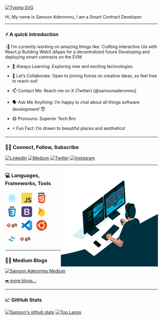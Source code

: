 [![Typing SVG](https://readme-typing-svg.herokuapp.com?font=Fira+Code&pause=1000&width=435&lines=Hi+there!+Welcome+%F0%9F%91%8B%F0%9F%8F%BB)](https://git.io/typing-svg)

Hi, My name is Samson Aderonmu, I am a Smart Contract Developer

---

### ⚡️ A quick introduction

-🔭 I’m currently working on amazing things like:
    Crafting interactive UIs with React.js
    Building Web3 dApps for a decentralized future
    Developing and deploying smart contracts on the EVM
    
- 🌱 Always Learning: Exploring new and exciting technologies

- 💼 Let’s Collaborate: Open to joining forces on creative ideas, so feel free to reach out!

- 📫 Contact Me: Reach me on X (Twitter) [@samsonaderonmu]

- 🗣️ Ask Me Anything: I’m happy to chat about all things software development! 😇

- 😄 Pronouns: Superior Tech Bro

- ⚡ Fun Fact: I’m drawn to beautiful places and aesthetics!


---

### 🤝🏻 Connect, Follow, Subscribe

[![LinkedIn](https://img.shields.io/badge/LinkedIn-0077B5?style=for-the-badge&logo=linkedin&logoColor=white)](https://www.linkedin.com/in/samsonaderonmu/)
[![Medium](https://img.shields.io/badge/Medium-333333?style=for-the-badge&logo=medium&logoColor=white)](https://medium.com/@superiorsam)
[![Twitter](https://img.shields.io/badge/Twitter-1DA1F2?style=for-the-badge&logo=twitter&logoColor=white)](https://twitter.com/samsonaderonmu)
[![Instagram](https://img.shields.io/badge/Instagram-E1306C?style=for-the-badge&logo=instagram&logoColor=white)](https://www.instagram.com/super__ior/)

 ---

 <img align="right" alt="GIF" src="https://github.com/Superior212/Superior212/blob/main/code.gif?raw=true" width="320" height="320" />


### 💻 Languages, Frameworks, Tools

<p float="left">
<img style="padding:5px;" align="center" alt="ReactJs" width="35px" src="https://raw.githubusercontent.com/github/explore/80688e429a7d4ef2fca1e82350fe8e3517d3494d/topics/react/react.png"/>
<img style="padding:5px;" align="center" alt="JavaScript" width="35px" src="https://raw.githubusercontent.com/github/explore/80688e429a7d4ef2fca1e82350fe8e3517d3494d/topics/javascript/javascript.png">
<img style="padding:5px;" align="center" alt="HTML" width="35px" src="https://raw.githubusercontent.com/github/explore/80688e429a7d4ef2fca1e82350fe8e3517d3494d/topics/html/html.png">
<img style="padding:5px;" align="center" alt="CSS" width="35px" src="https://raw.githubusercontent.com/github/explore/80688e429a7d4ef2fca1e82350fe8e3517d3494d/topics/css/css.png">
<img style="padding:5px;" align="center" alt="BootStrap" width="35px" src="https://raw.githubusercontent.com/github/explore/80688e429a7d4ef2fca1e82350fe8e3517d3494d/topics/bootstrap/bootstrap.png">
<img style="padding:5px;" align="center" alt="Firebase" width="35px" src="https://raw.githubusercontent.com/github/explore/80688e429a7d4ef2fca1e82350fe8e3517d3494d/topics/firebase/firebase.png">
<img style="padding:5px;" align="center" alt="Git" width="35px" src="https://raw.githubusercontent.com/github/explore/80688e429a7d4ef2fca1e82350fe8e3517d3494d/topics/git/git.png">
<img style="padding:5px;" align="center" alt="VS Code" width="35px" src="https://raw.githubusercontent.com/github/explore/80688e429a7d4ef2fca1e82350fe8e3517d3494d/topics/visual-studio-code/visual-studio-code.png">
<img style="padding:5px;" align="center" alt="Ubuntu" width="35px" src="https://raw.githubusercontent.com/github/explore/80688e429a7d4ef2fca1e82350fe8e3517d3494d/topics/ubuntu/ubuntu.png">
 <img style="padding:5px;" align="center" alt="tailwindcss" width="35px" src="https://raw.githubusercontent.com/github/explore/80688e429a7d4ef2fca1e82350fe8e3517d3494d/topics/tailwind/tailwind.png">
 <img tyle="padding:5px;" align="center" alt="Ubuntu" width="35px" src="https://raw.githubusercontent.com/github/explore/80688e429a7d4ef2fca1e82350fe8e3517d3494d/topics/git/git.png">
</p>

---

### ✍🏻 Medium Blogs

[![Samson Aderonmu Medium](https://github-readme-medium.vercel.app/?username=superiorsam&limit=2)](https://medium.com/@superiorsam)

[➡️ more blogs...](https://medium.com/@superiorsam)

---

### 📈 GitHub Stats 

[![Samson's github stats](https://github-readme-stats.vercel.app/api?username=Superior212&count_private=true&show_icons=true&theme=moltack)](https://github.com/anuraghazra/github-readme-stats)
[![Top Langs](https://github-readme-stats.vercel.app/api/top-langs/?username=Superior212&layout=compact&langs_count=10&theme=moltack)](https://github.com/anuraghazra/github-readme-stats)
